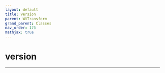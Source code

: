 ```yaml
---
layout: default
title: version
parent: WVTransform
grand_parent: Classes
nav_order: 175
mathjax: true
---
```


#  version




---

